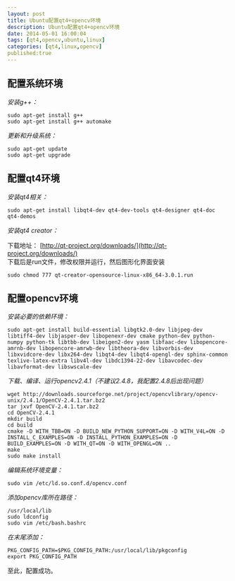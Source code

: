 ```yaml
---
layout: post
title: Ubuntu配置qt4+opencv环境
description: Ubuntu配置qt4+opencv环境
date: 2014-05-01 16:00:04
tags: [qt4,opencv,ubuntu,linux]
categories: [qt4,linux,opencv]
published:true
---
```

## **配置系统环境**

*安装g++：*

```
sudo apt-get install g++
sudo apt-get install g++ automake
```

*更新和升级系统：*

```
sudo apt-get update
sudo apt-get upgrade
```
<!--more-->
## **配置qt4环境**

*安装qt4相关：*

`sudo apt-get install libqt4-dev qt4-dev-tools qt4-designer qt4-doc qt4-demos`

*安装qt4 creator：*

下载地址： [http://qt-project.org/downloads/](http://qt-project.org/downloads/)  
下载后是run文件，修改权限并运行，然后图形化界面安装

```
sudo chmod 777 qt-creator-opensource-linux-x86_64-3.0.1.run
```

## **配置opencv环境**

*安装必要的依赖环境：*

```
sudo apt-get install build-essential libgtk2.0-dev libjpeg-dev libtiff4-dev libjasper-dev libopenexr-dev cmake python-dev python-numpy python-tk libtbb-dev libeigen2-dev yasm libfaac-dev libopencore-amrnb-dev libopencore-amrwb-dev libtheora-dev libvorbis-dev libxvidcore-dev libx264-dev libqt4-dev libqt4-opengl-dev sphinx-common texlive-latex-extra libv4l-dev libdc1394-22-dev libavcodec-dev libavformat-dev libswscale-dev
```

*下载、编译、运行opencv2.4.1（不建议2.4.8，我配置2.4.8后出现问题）*

```
wget http://downloads.sourceforge.net/project/opencvlibrary/opencv-unix/2.4.1/OpenCV-2.4.1.tar.bz2
tar jxvf OpenCV-2.4.1.tar.bz2
cd OpenCV-2.4.1
mkdir build
cd build
cmake -D WITH_TBB=ON -D BUILD_NEW_PYTHON_SUPPORT=ON -D WITH_V4L=ON -D INSTALL_C_EXAMPLES=ON -D INSTALL_PYTHON_EXAMPLES=ON -D BUILD_EXAMPLES=ON -D WITH_QT=ON -D WITH_OPENGL=ON ..
make
sudo make install
```

*编辑系统环境变量：*
	
`sudo vim /etc/ld.so.conf.d/opencv.conf`

*添加opencv库所在路径：*

```
/usr/local/lib
sudo ldconfig
sudo vim /etc/bash.bashrc
```

*在末尾添加：*

```
PKG_CONFIG_PATH=$PKG_CONFIG_PATH:/usr/local/lib/pkgconfig  
export PKG_CONFIG_PATH 
```

至此，配置成功。
